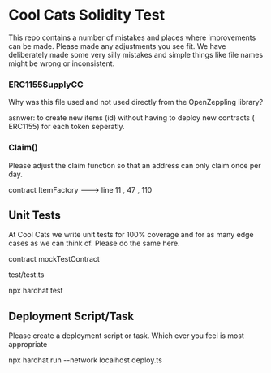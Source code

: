# Cool Cats Solidity Test

This repo contains a number of mistakes and places where improvements can be made. Please made any adjustments you see fit.
We have deliberately made some very silly mistakes and simple things like file names might be wrong or inconsistent.

### ERC1155SupplyCC

Why was this file used and not used directly from the OpenZeppling library?

asnwer:  to create new items (id) without having to deploy new contracts ( ERC1155) for each token seperatly.   

### Claim()

Please adjust the claim function so that an address can only claim once per day.

contract ItemFactory ---> line 11 , 47 , 110

## Unit Tests

At Cool Cats we write unit tests for 100% coverage and for as many edge cases as we can think of. Please do the same here.

contract mockTestContract 

test/test.ts

npx hardhat test
## Deployment Script/Task

Please create a deployment script or task. Which ever you feel is most appropriate


npx hardhat run --network localhost  deploy.ts
